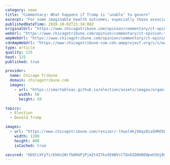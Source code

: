 ```yaml
---
category: news
title: "Commentary: What happens if Trump is ‘unable’ to govern"
excerpt: "For some imaginable health outcomes, especially those associated with COVID-19, the 25th Amendment is ambiguous."
publishedDateTime: 2020-10-02T21:34:00Z
originalUrl: "https://www.chicagotribune.com/opinion/commentary/ct-opinion-trump-coronavirus-25th-amendment-sunstein-20201002-vktgq3evtjgz7age7b6fsczzaq-story.html"
webUrl: "https://www.chicagotribune.com/opinion/commentary/ct-opinion-trump-coronavirus-25th-amendment-sunstein-20201002-vktgq3evtjgz7age7b6fsczzaq-story.html"
ampWebUrl: "https://www.chicagotribune.com/opinion/commentary/ct-opinion-trump-coronavirus-25th-amendment-sunstein-20201002-vktgq3evtjgz7age7b6fsczzaq-story.html?outputType=amp"
cdnAmpWebUrl: "https://www-chicagotribune-com.cdn.ampproject.org/c/s/www.chicagotribune.com/opinion/commentary/ct-opinion-trump-coronavirus-25th-amendment-sunstein-20201002-vktgq3evtjgz7age7b6fsczzaq-story.html?outputType=amp"
type: article
quality: 125
heat: 125
published: true

provider:
  name: Chicago Tribune
  domain: chicagotribune.com
  images:
    - url: "https://smartableai.github.io/election/assets/images/organizations/chicagotribune.com-50x50.jpg"
      width: 50
      height: 50

topics:
  - Election
  - Donald Trump

images:
  - url: "https://www.chicagotribune.com/resizer/-lhwol4kj9AqzQiaSHRO5HEJYCg=/1200x0/left/bottom/cloudfront-us-east-1.images.arcpublishing.com/tronc/F7IK6LRFWZBWDJ7GPE4AA2QZJY.jpg"
    width: 1200
    height: 800
    isCached: true

secured: "Ub5CcXYyTirEkKn2Nrfb6R4PjPjmZtXZ7ku5E8BVrCTQxOIQ06BEWpehSUjBy9LF1lO01CwbLh3X0QNUwQvyjM/D8qWgRbEksDCusx+XZhze3OPTBAKHvP1U81AYzHv5rQy5UpO7zmqw/l8/yYO/oh7oAkEQx+E/mERp4bRzcghCJjocA8l2NMi7eGGiH0ngcxGiVcL2F5xIaqWhp6SY1VHKK7mkJUemJZv7v9fTcXSbeBkNloGxewitf09dJu3mlZFPq/F2wentjyCyKcM38ct5oeqNbUyGszQby5izktZ2jG8ncWrT+V6rbRKPoxC1URJHD4hmuLfMfH9Md2AcYQmQdba9/8w9E2Id2UMq1rg=;TRn2WFyLkRc2zCIgiiKIww=="
---
```


